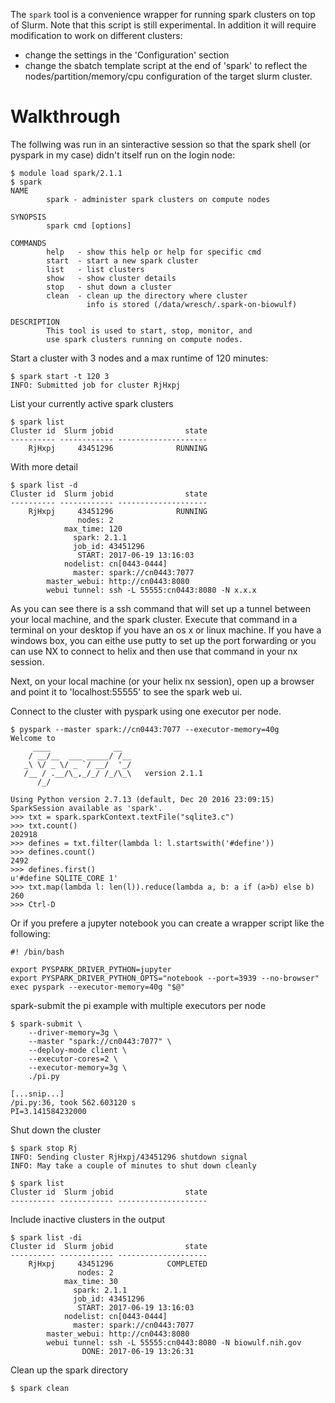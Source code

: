 The `spark` tool is a convenience wrapper for running spark clusters
on top of Slurm. Note that this script is still experimental. In addition it
will require modification to work on different clusters:
  - change the settings in the 'Configuration' section
  - change the sbatch template script at the end of 'spark' to reflect
    the nodes/partition/memory/cpu configuration of the target slurm
    cluster.

# Walkthrough

The follwing was run in an sinteractive session so that the spark shell (or
pyspark in my case) didn't itself run on the login node:

```
$ module load spark/2.1.1
$ spark
NAME
        spark - administer spark clusters on compute nodes

SYNOPSIS
        spark cmd [options]

COMMANDS
        help   - show this help or help for specific cmd
        start  - start a new spark cluster
        list   - list clusters
        show   - show cluster details
        stop   - shut down a cluster
        clean  - clean up the directory where cluster
                 info is stored (/data/wresch/.spark-on-biowulf)

DESCRIPTION
        This tool is used to start, stop, monitor, and
        use spark clusters running on compute nodes.
```

Start a cluster with 3 nodes and a max runtime of 120 minutes:
```
$ spark start -t 120 3
INFO: Submitted job for cluster RjHxpj
```

List your currently active spark clusters
```
$ spark list
Cluster id  Slurm jobid                state
---------- ------------ --------------------
    RjHxpj     43451296              RUNNING
```

With more detail
```
$ spark list -d
Cluster id  Slurm jobid                state
---------- ------------ --------------------
    RjHxpj     43451296              RUNNING
               nodes: 2
            max_time: 120
              spark: 2.1.1
              job_id: 43451296
               START: 2017-06-19 13:16:03
            nodelist: cn[0443-0444]
              master: spark://cn0443:7077
        master_webui: http://cn0443:8080
        webui tunnel: ssh -L 55555:cn0443:8080 -N x.x.x
```

As you can see there is a ssh command that will set up a tunnel
between your local machine, and the spark cluster. Execute that
command in a terminal on your desktop if you have an os x or
linux machine.
If you have a windows box, you can eithe use putty to set up the
port forwarding or you can use NX to connect to helix and then use that
command in your nx session.

Next, on your local machine (or your helix nx session), open up a
browser and point it to 'localhost:55555' to see the spark web ui.


Connect to the cluster with pyspark using one executor per node.
```
$ pyspark --master spark://cn0443:7077 --executor-memory=40g
Welcome to
     ____              __
    / __/__  ___ _____/ /__
   _\ \/ _ \/ _ `/ __/  '_/
   /__ / .__/\_,_/_/ /_/\_\   version 2.1.1
      /_/

Using Python version 2.7.13 (default, Dec 20 2016 23:09:15)
SparkSession available as 'spark'.
>>> txt = spark.sparkContext.textFile("sqlite3.c")
>>> txt.count()
202918
>>> defines = txt.filter(lambda l: l.startswith('#define'))
>>> defines.count()
2492
>>> defines.first()
u'#define SQLITE_CORE 1'
>>> txt.map(lambda l: len(l)).reduce(lambda a, b: a if (a>b) else b)
260
>>> Ctrl-D
```

Or if you prefere a jupyter notebook you can create a wrapper script
like the following:

```
#! /bin/bash

export PYSPARK_DRIVER_PYTHON=jupyter
export PYSPARK_DRIVER_PYTHON_OPTS="notebook --port=3939 --no-browser"
exec pyspark --executor-memory=40g "$@"
```

spark-submit the pi example with multiple executors per node
```
$ spark-submit \
    --driver-memory=3g \
    --master "spark://cn0443:7077" \
    --deploy-mode client \
    --executor-cores=2 \
    --executor-memory=3g \
    ./pi.py

[...snip...]
/pi.py:36, took 562.603120 s
PI=3.141584232000           
```

Shut down the cluster
```
$ spark stop Rj
INFO: Sending cluster RjHxpj/43451296 shutdown signal
INFO: May take a couple of minutes to shut down cleanly

$ spark list
Cluster id  Slurm jobid                state
---------- ------------ --------------------
```

Include inactive clusters in the output
```
$ spark list -di
Cluster id  Slurm jobid                state
---------- ------------ --------------------
    RjHxpj     43451296            COMPLETED
               nodes: 2
            max_time: 30
              spark: 2.1.1
              job_id: 43451296
               START: 2017-06-19 13:16:03
            nodelist: cn[0443-0444]
              master: spark://cn0443:7077
        master_webui: http://cn0443:8080
        webui tunnel: ssh -L 55555:cn0443:8080 -N biowulf.nih.gov
                DONE: 2017-06-19 13:26:31
```

Clean up the spark directory
```
$ spark clean
```


